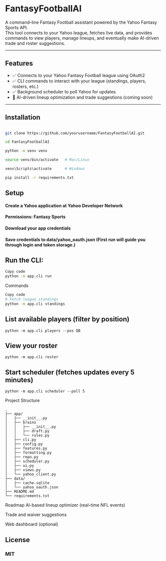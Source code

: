 # FantasyFootballAI

A command-line Fantasy Football assistant powered by the Yahoo Fantasy Sports API.  
This tool connects to your Yahoo league, fetches live data, and provides commands to view players, manage lineups, and eventually make AI-driven trade and roster suggestions.

---

## Features
- ✅ Connects to your Yahoo Fantasy Football league using OAuth2  
- ✅ CLI commands to interact with your league (standings, players, rosters, etc.)  
- ✅ Background scheduler to poll Yahoo for updates  
- 🚧 AI-driven lineup optimization and trade suggestions (coming soon)

---

## Installation

```bash

git clone https://github.com/yourusername/FantasyFootballAI.git

cd FantasyFootballAI

python -m venv venv

source venv/bin/activate   # Mac/Linux

venv\Scripts\activate      # Windows

pip install -r requirements.txt 

```

## Setup
#### Create a Yahoo application at Yahoo Developer Network

#### Permissions: Fantasy Sports

#### Download your app credentials

#### Save credentials to data/yahoo_oauth.json (First run will guide you through login and token storage.)

## Run the CLI:

```bash
Copy code
python -m app.cli run
```
Commands
```bash
Copy code
# Fetch league standings
python -m app.cli standings
```

## List available players (filter by position)
```python -m app.cli players --pos QB```

## View your roster
```python -m app.cli roster```

## Start scheduler (fetches updates every 5 minutes)
```python -m app.cli scheduler --poll 5```

Project Structure
```
.
├── app/
│   ├── __init__.py
│   ├── brains
│   │   ├── __init__.py
│   │   ├── draft.py
│   │   └── rules.py
│   ├── cli.py
│   ├── config.py
│   ├── features.py
│   ├── formatting.py
│   ├── repo.py
│   ├── scheduler.py
│   ├── ui.py
│   ├── views.py
│   └── yahoo_client.py
├── data/
│   ├── cache.sqlite
│   └── yahoo_oauth.json
├── README.md
└── requirements.txt

```
Roadmap
 AI-based lineup optimizer (real-time NFL events)

 Trade and waiver suggestions

 Web dashboard (optional)

## License
### MIT